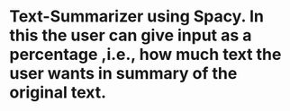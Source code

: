 # Text-Summarizer using Spacy. In this the user can give input as a percentage ,i.e., how much text the user wants in summary of the original text.
